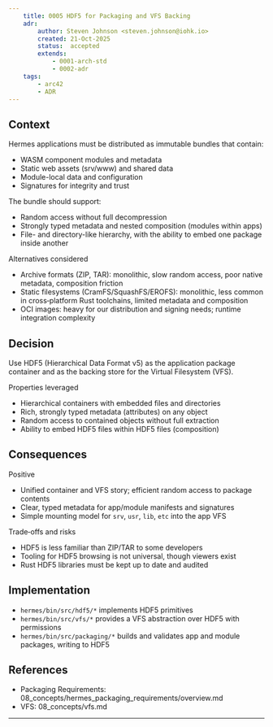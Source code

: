 ```yaml
---
    title: 0005 HDF5 for Packaging and VFS Backing
    adr:
        author: Steven Johnson <steven.johnson@iohk.io>
        created: 21-Oct-2025
        status:  accepted
        extends:
            - 0001-arch-std
            - 0002-adr
    tags:
        - arc42
        - ADR
---
```


## Context

Hermes applications must be distributed as immutable bundles that contain:

* WASM component modules and metadata
* Static web assets (srv/www) and shared data
* Module-local data and configuration
* Signatures for integrity and trust

The bundle should support:

* Random access without full decompression
* Strongly typed metadata and nested composition (modules within apps)
* File- and directory-like hierarchy, with the ability to embed one package inside another

Alternatives considered

* Archive formats (ZIP, TAR): monolithic, slow random access, poor native metadata, composition friction
* Static filesystems (CramFS/SquashFS/EROFS): monolithic, less common in cross‑platform Rust toolchains,
  limited metadata and composition
* OCI images: heavy for our distribution and signing needs; runtime integration complexity

## Decision

Use HDF5 (Hierarchical Data Format v5) as the application package container and as the backing
store for the Virtual Filesystem (VFS).

Properties leveraged

* Hierarchical containers with embedded files and directories
* Rich, strongly typed metadata (attributes) on any object
* Random access to contained objects without full extraction
* Ability to embed HDF5 files within HDF5 files (composition)

## Consequences

Positive

* Unified container and VFS story; efficient random access to package contents
* Clear, typed metadata for app/module manifests and signatures
* Simple mounting model for `srv`, `usr`, `lib`, `etc` into the app VFS

Trade‑offs and risks

* HDF5 is less familiar than ZIP/TAR to some developers
* Tooling for HDF5 browsing is not universal, though viewers exist
* Rust HDF5 libraries must be kept up to date and audited

## Implementation

* `hermes/bin/src/hdf5/*` implements HDF5 primitives
* `hermes/bin/src/vfs/*` provides a VFS abstraction over HDF5 with permissions
* `hermes/bin/src/packaging/*` builds and validates app and module packages, writing to HDF5

## References

* Packaging Requirements: 08_concepts/hermes_packaging_requirements/overview.md
* VFS: 08_concepts/vfs.md

---
